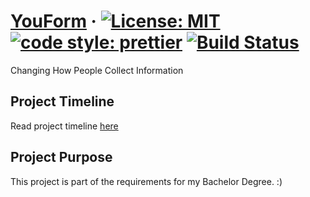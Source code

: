 # [YouForm](https://youform.herokuapp.com) &middot; [![License: MIT](https://img.shields.io/badge/License-MIT-yellow.svg)](https://opensource.org/licenses/MIT) [![code style: prettier](https://img.shields.io/badge/code_style-prettier-ff69b4.svg?style=flat-square)](https://github.com/prettier/prettier) [![Build Status](https://travis-ci.org/khmy2010/YouForm.svg?branch=master)](https://travis-ci.org/khmy2010/YouForm)

Changing How People Collect Information

## Project Timeline

Read project timeline [here](https://trello.com/b/gKFfZP6Z/building-an-mvp-youform)

## Project Purpose

This project is part of the requirements for my Bachelor Degree. :)
